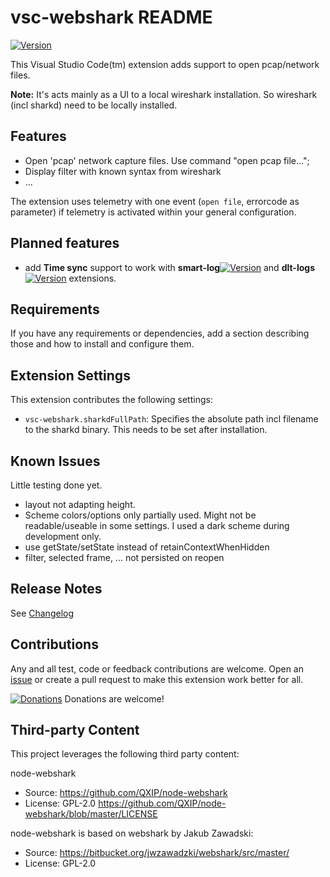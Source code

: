 # vsc-webshark README

[![Version](https://vsmarketplacebadge.apphb.com/version/mbehr1.vsc-webshark.svg)](https://marketplace.visualstudio.com/items?itemName=mbehr1.vsc-webshark)

This Visual Studio Code(tm) extension adds support to open pcap/network files.

**Note:** It's acts mainly as a UI to a local wireshark installation. So wireshark (incl sharkd) need to be locally installed.

## Features

- Open 'pcap' network capture files. Use command "open pcap file...";
- Display filter with known syntax from wireshark
- ...

The extension uses telemetry with one event (`open file`, errorcode as parameter) if telemetry is activated within your general configuration.

## Planned features

- add **Time sync** support to work with **smart-log**[![Version](https://vsmarketplacebadge.apphb.com/version-short/mbehr1.smart-log.svg)](https://marketplace.visualstudio.com/items?itemName=mbehr1.smart-log) and **dlt-logs**[![Version](https://vsmarketplacebadge.apphb.com/version-short/mbehr1.dlt-logs.svg)](https://marketplace.visualstudio.com/items?itemName=mbehr1.dlt-logs) extensions.

## Requirements

If you have any requirements or dependencies, add a section describing those and how to install and configure them.

## Extension Settings

This extension contributes the following settings:

* `vsc-webshark.sharkdFullPath`: Specifies the absolute path incl filename to the sharkd binary. This needs to be set after installation.

## Known Issues

Little testing done yet.

* layout not adapting height.
* Scheme colors/options only partially used. Might not be readable/useable in some settings. I used a dark scheme during development only.
* use getState/setState instead of retainContextWhenHidden
* filter, selected frame, ... not persisted on reopen

## Release Notes

See [Changelog](./CHANGELOG.md)

## Contributions

Any and all test, code or feedback contributions are welcome.
Open an [issue](https://github.com/mbehr1/vsc-webshark/issues) or create a pull request to make this extension work better for all.

[![Donations](https://www.paypalobjects.com/en_US/DK/i/btn/btn_donateCC_LG.gif)](https://www.paypal.com/cgi-bin/webscr?cmd=_s-xclick&hosted_button_id=2ZNMJP5P43QQN&source=url) Donations are welcome!

## Third-party Content

This project leverages the following third party content:

node-webshark
 - Source: https://github.com/QXIP/node-webshark
 - License: GPL-2.0 https://github.com/QXIP/node-webshark/blob/master/LICENSE 

 node-webshark is based on webshark by Jakub Zawadski:
 - Source: https://bitbucket.org/jwzawadzki/webshark/src/master/ 
 - License: GPL-2.0

